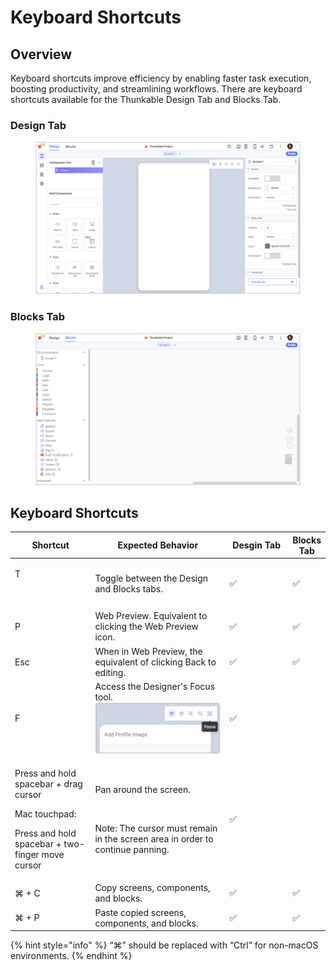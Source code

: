 # Keyboard Shortcuts

## Overview

Keyboard shortcuts improve efficiency by enabling faster task execution, boosting productivity, and streamlining workflows. There are keyboard shortcuts available for the Thunkable Design Tab and Blocks Tab.

### Design Tab

<figure><img src=".gitbook/assets/Design Tab - blank project.png" alt=""><figcaption></figcaption></figure>

### Blocks Tab

<figure><img src=".gitbook/assets/Blocks Tab - blank project.png" alt=""><figcaption></figcaption></figure>

## Keyboard Shortcuts

<table><thead><tr><th width="167">Shortcut</th><th width="326">Expected Behavior</th><th width="130">Desgin Tab</th><th>Blocks Tab</th></tr></thead><tbody><tr><td><p>T</p><p><br></p></td><td>Toggle between the Design and Blocks tabs.</td><td>✅</td><td>✅</td></tr><tr><td>P</td><td>Web Preview. Equivalent to clicking the Web Preview icon.</td><td>✅</td><td>✅</td></tr><tr><td>Esc </td><td>When in Web Preview, the equivalent of clicking Back to editing.</td><td>✅</td><td>✅</td></tr><tr><td>F</td><td>Access the Designer's Focus tool.<br><img src=".gitbook/assets/Focus tool.png" alt=""></td><td>✅</td><td><br></td></tr><tr><td><p>Press and hold spacebar + drag cursor</p><p></p><p>Mac touchpad:</p><p>Press and hold spacebar + two-finger move cursor </p></td><td><p>Pan around the screen. </p><p><img src="https://lh3.googleusercontent.com/5mXSuvjGvYffWCH_PQwj43tzPpQK5EjlCrYcUxG_eQjijt8BZOI2Uz--weYFzSgYu7gII5VN8RXJ8esc6N2bc5MEYDGMBTvtPvEHW37oYPti8qCdqTEpN36hWwEAQdZ2sQMQ4XOwWuF1GxGIq2hbKc8" alt=""></p><p></p><p>Note: The cursor must remain in the screen area in order to continue panning. </p></td><td>✅</td><td><br></td></tr><tr><td>⌘ + C</td><td>Copy screens, components, and blocks.</td><td>✅</td><td>✅</td></tr><tr><td>⌘ + P</td><td>Paste copied screens, components, and blocks.</td><td>✅</td><td>✅</td></tr></tbody></table>

{% hint style="info" %}
“⌘” should be replaced with “Ctrl” for non-macOS environments.
{% endhint %}
